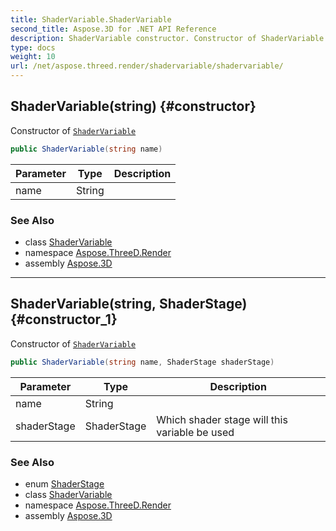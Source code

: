 ```yaml
---
title: ShaderVariable.ShaderVariable
second_title: Aspose.3D for .NET API Reference
description: ShaderVariable constructor. Constructor of ShaderVariable
type: docs
weight: 10
url: /net/aspose.threed.render/shadervariable/shadervariable/
---
```

## ShaderVariable(string) {#constructor}

Constructor of [`ShaderVariable`](../)

```csharp
public ShaderVariable(string name)
```

| Parameter | Type | Description |
| --- | --- | --- |
| name | String |  |

### See Also

* class [ShaderVariable](../)
* namespace [Aspose.ThreeD.Render](../../../aspose.threed.render/)
* assembly [Aspose.3D](../../../)

---

## ShaderVariable(string, ShaderStage) {#constructor_1}

Constructor of [`ShaderVariable`](../)

```csharp
public ShaderVariable(string name, ShaderStage shaderStage)
```

| Parameter | Type | Description |
| --- | --- | --- |
| name | String |  |
| shaderStage | ShaderStage | Which shader stage will this variable be used |

### See Also

* enum [ShaderStage](../../shaderstage/)
* class [ShaderVariable](../)
* namespace [Aspose.ThreeD.Render](../../../aspose.threed.render/)
* assembly [Aspose.3D](../../../)


